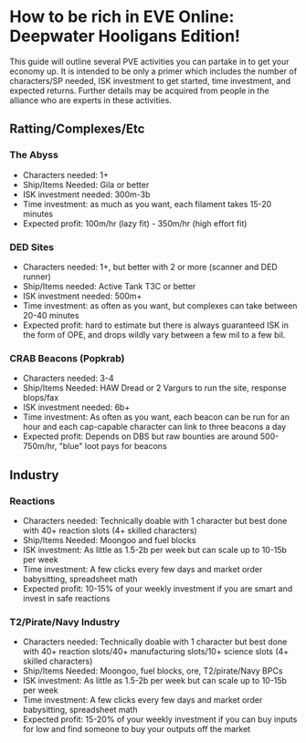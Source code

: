# How to be rich in EVE Online: Deepwater Hooligans Edition!

This guide will outline several PVE activities you can partake in to get your economy up. It is intended to be only a primer which includes the number of characters/SP needed, ISK investment to get started, time investment, and expected returns. Further details may be acquired from people in the alliance who are experts in these activities.

## Ratting/Complexes/Etc
### The Abyss
* Characters needed: 1+
* Ship/Items Needed: Gila or better
* ISK investment needed: 300m-3b
* Time investment: as much as you want, each filament takes 15-20 minutes
* Expected profit: 100m/hr (lazy fit) - 350m/hr (high effort fit)

### DED Sites
* Characters needed: 1+, but better with 2 or more (scanner and DED runner)
* Ship/Items needed: Active Tank T3C or better
* ISK investment needed: 500m+
* Time investment: as often as you want, but complexes can take between 20-40 minutes
* Expected profit: hard to estimate but there is always guaranteed ISK in the form of OPE, and drops wildly vary between a few mil to a few bil. 

### CRAB Beacons (Popkrab)
* Characters needed: 3-4
* Ship/Items Needed: HAW Dread or 2 Vargurs to run the site, response blops/fax
* ISK investment needed: 6b+
* Time investment: As often as you want, each beacon can be run for an hour and each cap-capable character can link to three beacons a day
* Expected profit: Depends on DBS but raw bounties are around 500-750m/hr, "blue" loot pays for beacons

## Industry
### Reactions
* Characters needed: Technically doable with 1 character but best done with 40+ reaction slots (4+ skilled characters)
* Ship/Items Needed: Moongoo and fuel blocks
* ISK investment: As little as 1.5-2b per week but can scale up to 10-15b per week
* Time investment: A few clicks every few days and market order babysitting, spreadsheet math
* Expected profit: 10-15% of your weekly investment if you are smart and invest in safe reactions

### T2/Pirate/Navy Industry
* Characters needed: Technically doable with 1 character but best done with 40+ reaction slots/40+ manufacturing slots/10+ science slots (4+ skilled characters)
* Ship/Items Needed: Moongoo, fuel blocks, ore, T2/pirate/Navy BPCs
* ISK investment: As little as 1.5-2b per week but can scale up to 10-15b per week
* Time investment: A few clicks every few days and market order babysitting, spreadsheet math
* Expected profit: 15-20% of your weekly investment if you can buy inputs for low and find someone to buy your outputs off the market

